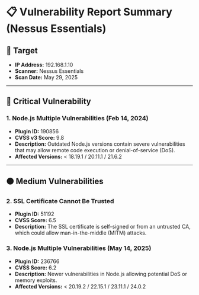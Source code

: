 # 📋 Vulnerability Report Summary (Nessus Essentials)

## 🎯 Target
- **IP Address:** 192.168.1.10
- **Scanner:** Nessus Essentials
- **Scan Date:** May 29, 2025

---

## 🔴 Critical Vulnerability

### 1. Node.js Multiple Vulnerabilities (Feb 14, 2024)
- **Plugin ID:** 190856
- **CVSS v3 Score:** 9.8
- **Description:** Outdated Node.js versions contain severe vulnerabilities that may allow remote code execution or denial-of-service (DoS).
- **Affected Versions:** < 18.19.1 / 20.11.1 / 21.6.2

---

## 🟠 Medium Vulnerabilities

### 2. SSL Certificate Cannot Be Trusted
- **Plugin ID:** 51192
- **CVSS Score:** 6.5
- **Description:** The SSL certificate is self-signed or from an untrusted CA, which could allow man-in-the-middle (MITM) attacks.

### 3. Node.js Multiple Vulnerabilities (May 14, 2025)
- **Plugin ID:** 236766
- **CVSS Score:** 6.2
- **Description:** Newer vulnerabilities in Node.js allowing potential DoS or memory exploits.
- **Affected Versions:** < 20.19.2 / 22.15.1 / 23.11.1 / 24.0.2
